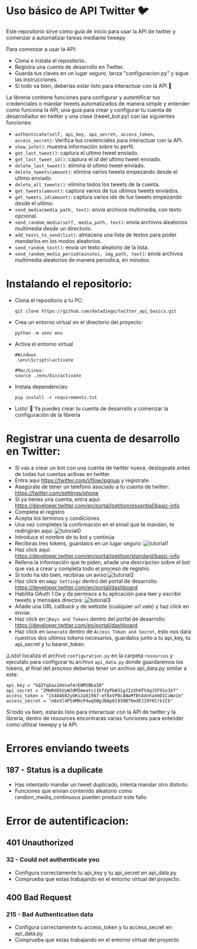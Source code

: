 # Uso básico de API Twitter 🐦

 Este repositorio sirve como guía de inicio para usar la API de twitter y comenzar a automatizar tareas mediante tweepy

Para comenzar a usar la API:
- Clona e instala el repositorio.
- Registra una cuenta de desarrollo en Twitter.
- Guarda tus claves en un lugar seguro, lanza "configuracion.py" y sigue las instrucciones.
- Si todo va bien, deberías estar listo para interactuar con la API 🙂

 La libreria contiene funciones para configurar y autentificar tus credenciales o mandar tweets automatizados de manera simple y entender como funciona la API, una guía para crear y configurar tu cuenta de desarrollador en twitter y una clase (tweet_bot.py) con las siguientes funciones:
 
- `authenticate(self, api_key, api_secret, access_token, access_secret)`: Verifica tus credenciales para interactuar con la API.
- `show_info()`: muestra información sobre tu perfil.
- `get_last_tweet()`: captura el ultimo tweet enviado.
- `get_last_tweet_id()`: captura el id del ultimo tweet enviado.
- `delete_last_tweet()`: elimina el ultimo tweet enviado.
- `delete_tweets(amount)`: elimina varios tweets empezando desde el ultimo enviado.
- `delete_all_tweets()`: elimina todos los tweets de la cuenta.
- `get_tweets(amount)`: captura varios de tus ultimos tweets enviados.
- `get_tweets_id(amount)`: captura varios ids de tus tweets empezando desde el ultimo.
- `send_media(media_path, text)`: envia archivos multimedia, con texto opcional.
- `send_random_media(self, media_path, text)`: envia archivos aleatorios multimedia desde un directorio.
- `add_texts_to_send(list)`: almacena una lista de textos para poder mandarlos en los modos aleatorios.
- `send_random_text()`: envía un texto aleatorio de la lista.
- `send_random_media_period(minutes, img_path, text)`: envía archivos multimedia aleatorios de manera periodica, en minutos.

# Instalando el repositorio:
- Clona el repositorio a tu PC:
  ````
  git clone https://github.com/datadiego/twitter_api_basics.git
- Crea un entorno virtual en el directorio del proyecto:
  ```
  python -m venv env
  ```
- Activa el entorno virtual
  ```
  #Windows
  .\env\Scripts\activate

  #Mac/Linux:
  source ./env/bin/activate
- Instala dependencias:
  ```
  pip install -r requirements.txt
  ```
- Listo! 🎊 Ya puedes crear tu cuenta de desarrollo y comenzar la configuración de la librería

# Registrar una cuenta de desarrollo en Twitter:
- Si vas a crear un bot con una cuenta de twitter nueva, deslogeate antes de todas tus cuentas activas en twitter.
- Entra aqui https://twitter.com/i/flow/signup y registrate.
- Asegúrate de tener un telefono asociado a tu cuenta de twitter:
https://twitter.com/settings/phone
- Si ya tienes una cuenta, entra aqui:
https://developer.twitter.com/en/portal/petition/essential/basic-info
- Completa el registro 
- Acepta los terminos y condiciones
- Una vez completes la confirmación en el email que te mandan, te redirigirán aqui: ![tutorial0](resources/imgs/tutorial0.png)
- Introduce el nombre de tu bot y continúa
- Recibirás tres tokens, guardalos en un lugar seguro: ![tutorial1](resources/imgs/tutorial1.png)
- Haz click aqui: https://developer.twitter.com/en/portal/petition/standard/basic-info
- Rellena la información que te piden, añade una descripcion sobre el bot que vas a crear y completa todo el proceso de registro.
- Si todo ha ido bien, recibiras un aviso:![tutorial2](resources/imgs/tutorial2.png)
- Haz click en `⚙️App Settings` dentro del portal de desarrollo: https://developer.twitter.com/en/portal/dashboard
- Habilita OAuth 1.0a y da permisos a tu aplicación para leer y escribir tweets y mensajes directos: ![tutorial3](resources/imgs/tutorial3.png)
- Añade una URL callback y de website (cualquier url vale) y haz click en enviar.
- Haz click en `🔑Keys and Tokens` dentro del portal de desarrollo: https://developer.twitter.com/en/portal/dashboard
- Haz click en `Generate` dentro de `Access Token and Secret`, esto nos dará nuestros dos ultimos tokens necesarios, guardalos junto a tu api_key, tu api_secret y tu bearer_token.

¡Listo! localiza el archivo `configuration.py` en la carpeta `resources` y ejecutalo para configurar tu archivo `api_data.py` donde guardaremos los tokens, al final del proceso deberías tener un archivo api_data.py similar a este:
```
api_key = "kQ2YqXaz2mVnaf4rEWM5BbaI0"
api_secret = "ZMmRdQ5UyWJdM3meatcz1kfdyPbW31gJ2zXhHTV4qJ5F91n3X7"
access_token = "15484682yUKs2a01987-eY8xVPBcANwMfBtAdnhaXmD1CuWzCm" 
access_secret = "e8xXl4PS4MHcP4wq5WgJBAp01939B76mdEJI0YKCrk1Cb"
```

Si todo va bien, estarás listo para interactuar con la API de twitter y la librería, dentro de resources encontrarás varias funciones para entender como utilizar tweepy y la API.

# Errores enviando tweets
## 187 - Status is a duplicate
- Has intentado mandar un tweet duplicado, intenta mandar otro distinto.
- Funciones que envian contenido aleatorio como random_media_continuous pueden producir este fallo.

# Error de autentificacion:
## 401 Unauthorized 
### 32 - Could not authenticate you
- Configura correctamente tu api_key y tu api_secret en api_data.py
- Comprueba que estas trabajando en el entorno virtual del proyecto.
## 400 Bad Request
### 215 - Bad Authentication data
- Configura correctamente tu access_token y tu access_secret en api_data.py
- Comprueba que estas trabajando en el entorno virtual del proyecto
